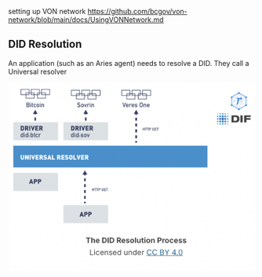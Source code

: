 

setting up VON network
https://github.com/bcgov/von-network/blob/main/docs/UsingVONNetwork.md


##  DID Resolution
An application (such as an Aries agent) needs to resolve a DID.
They call a Universal resolver 

![univ-did-resolve](assets/univ-did-resolve.png)



